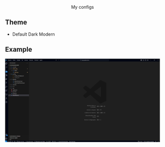<p align="center">My configs

</p>

## Theme

- Default Dark Modern

## Example

![Alt text](assets/image.png)
